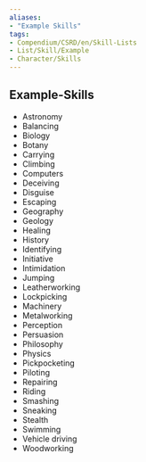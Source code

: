```yaml
---
aliases:
- "Example Skills"
tags:
- Compendium/CSRD/en/Skill-Lists
- List/Skill/Example
- Character/Skills
---
```

## Example-Skills
- Astronomy
- Balancing
- Biology
- Botany
- Carrying
- Climbing
- Computers
- Deceiving
- Disguise
- Escaping
- Geography
- Geology
- Healing
- History
- Identifying
- Initiative
- Intimidation
- Jumping
- Leatherworking
- Lockpicking
- Machinery
- Metalworking
- Perception
- Persuasion
- Philosophy
- Physics
- Pickpocketing
- Piloting
- Repairing
- Riding
- Smashing
- Sneaking
- Stealth
- Swimming
- Vehicle driving
- Woodworking 